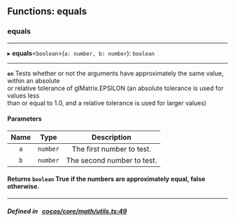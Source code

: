 ## Functions: equals

### equals


___
▸ **equals**<`boolean`\>(`a: number, b: number`): `boolean`
___


**`en`** Tests whether or not the arguments have approximately the same value, within an absolute<br/>
or relative tolerance of glMatrix.EPSILON (an absolute tolerance is used for values less<br/>
than or equal to 1.0, and a relative tolerance is used for larger values)



#### Parameters

| Name | Type | Description |
| :------: | :------: | :------: |
| `a` | `number` | The first number to test.  |
| `b` | `number` | The second number to test.  |

#### Returns `boolean` True if the numbers are approximately equal, false otherwise.

___


##### Defined in &nbsp;   [cocos/core/math/utils.ts:49](https://github.com/cocos-creator/engine/blob/c7bf6b8a9/cocos/core/math/utils.ts#L49)&nbsp;
